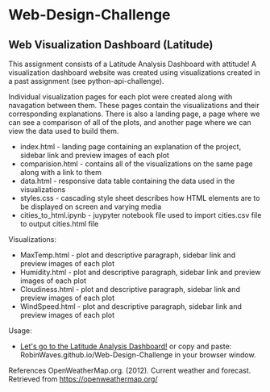 # Web-Design-Challenge
## Web Visualization Dashboard (Latitude)

This assignment consists of a Latitude Analysis Dashboard with attitude!  A  visualization dashboard website was created using visualizations created in a past assignment (see python-api-challenge). 

Individual visualization pages for each plot were created along with navagation between them. These pages contain the visualizations and their corresponding explanations.  There is also a landing page, a page where we can see a comparison of all of the plots, and another page where we can view the data used to build them.

* index.html - landing page containing an explanation of the project, sidebar link and preview images of each plot
* comparision.html - contains all of the visualizations on the same page along with a link to them
* data.html - responsive data table containing the data used in the visualizations
* styles.css - cascading style sheet describes how HTML elements are to be displayed on screen and varying media
* cities_to_html.ipynb - juypyter notebook file used to import cities.csv file to output cities.html file

Visualizations:
* MaxTemp.html - plot and descriptive paragraph, sidebar link and preview images of each plot
* Humidity.html - plot and descriptive paragraph, sidebar link and preview images of each plot
* Cloudiness.html - plot and descriptive paragraph, sidebar link and preview images of each plot
* WindSpeed.html - plot and descriptive paragraph, sidebar link and preview images of each plot

Usage: 
* [Let's go to the Latitude Analysis Dashboard!](https://RobinWaves.github.io/Web-Design-Challenge) or copy and paste: RobinWaves.github.io/Web-Design-Challenge in your browser window.

References
OpenWeatherMap.org. (2012). Сurrent weather and forecast. Retrieved from https://openweathermap.org/

